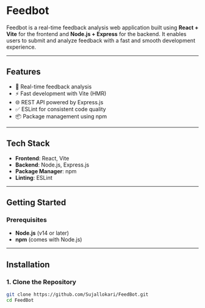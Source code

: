 # Feedbot

Feedbot is a real-time feedback analysis web application built using **React + Vite** for the frontend and **Node.js + Express** for the backend. It enables users to submit and analyze feedback with a fast and smooth development experience.

---

## Features

- 🔄 Real-time feedback analysis
- ⚡ Fast development with Vite (HMR)
- 🌐 REST API powered by Express.js
- ✅ ESLint for consistent code quality
- 📦 Package management using npm

---

## Tech Stack

- **Frontend**: React, Vite
- **Backend**: Node.js, Express.js
- **Package Manager**: npm
- **Linting**: ESLint

---

## Getting Started

### Prerequisites

- **Node.js** (v14 or later)
- **npm** (comes with Node.js)

---

## Installation

### 1. Clone the Repository

```bash
git clone https://github.com/Sujallokari/FeedBot.git
cd FeedBot
